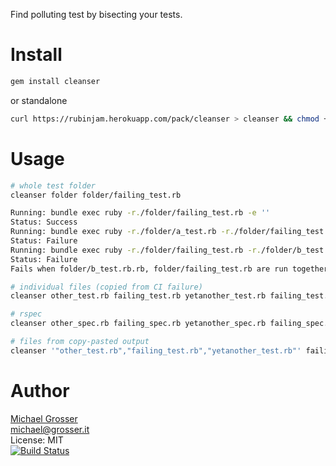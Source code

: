Find polluting test by bisecting your tests.

Install
=======

```Bash
gem install cleanser
```

or standalone

```Bash
curl https://rubinjam.herokuapp.com/pack/cleanser > cleanser && chmod +x cleanser
```

Usage
=====

```Bash
# whole test folder
cleanser folder folder/failing_test.rb

Running: bundle exec ruby -r./folder/failing_test.rb -e ''
Status: Success
Running: bundle exec ruby -r./folder/a_test.rb -r./folder/failing_test.rb -r./folder/b_test.rb -e ''
Status: Failure
Running: bundle exec ruby -r./folder/failing_test.rb -r./folder/b_test.rb -e ''
Status: Failure
Fails when folder/b_test.rb.rb, folder/failing_test.rb are run together

# individual files (copied from CI failure)
cleanser other_test.rb failing_test.rb yetanother_test.rb failing_test.rb --seed 12345

# rspec
cleanser other_spec.rb failing_spec.rb yetanother_spec.rb failing_spec.rb --rspec --seed 12345

# files from copy-pasted output
cleanser '"other_test.rb","failing_test.rb","yetanother_test.rb"' failing_test.rb
```

Author
======
[Michael Grosser](http://grosser.it)<br/>
michael@grosser.it<br/>
License: MIT<br/>
[![Build Status](https://travis-ci.org/grosser/cleanser.png)](https://travis-ci.org/grosser/cleanser)
